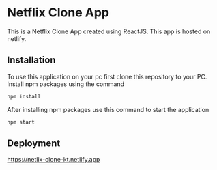 # Netflix Clone App

This is a Netflix Clone App created using ReactJS. This app is hosted on netlify.

## Installation

To use this application on your pc first clone this repository to your PC.
Install npm packages using the command

```bash
npm install
```

After installing npm packages use this command to start the application

```bash
npm start
```

## Deployment

https://netlix-clone-kt.netlify.app
